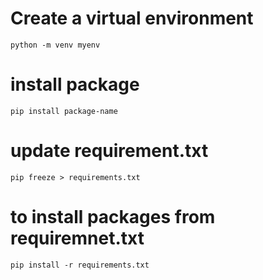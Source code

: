 # Create a virtual environment

`python -m venv myenv`

# install package

`pip install package-name`

# update requirement.txt

`pip freeze > requirements.txt`

# to install packages from requiremnet.txt

`pip install -r requirements.txt`
